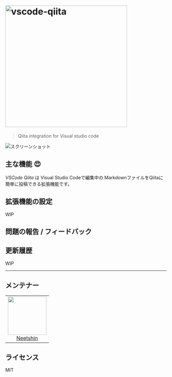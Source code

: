 # <img src="https://i.imgur.com/qbSmJYY.png" alt="vscode-qiita" width="380px" />
> Qiita integration for Visual studio code

![スクリーンショット](https://i.imgur.com/oyzlwX7.png)

## 主な機能 😍

*VSCode Qiita* は Visual Studio Codeで編集中の MarkdownファイルをQiitaに簡単に投稿できる拡張機能です。

## 拡張機能の設定
WIP

## 問題の報告 / フィードバック

## 更新履歴
WIP

---

## メンテナー
<table>
  <tbody>
    <tr>
      <td align="center">
        <a href="https://github.com/neet">
          <img width="120" height="120" src="https://github.com/neet.png?size=120">
          </br>
          Neetshin
        </a>
      </td>
    </tr>
  <tbody>
</table>

## ライセンス
MIT
